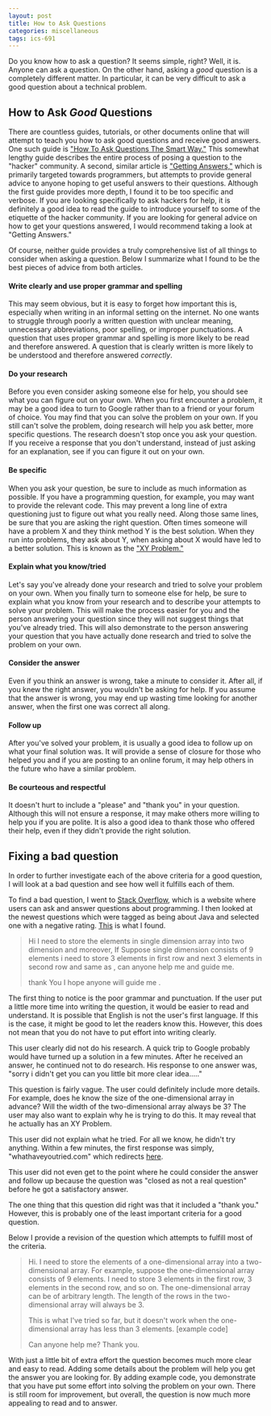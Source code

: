```yaml
---
layout: post
title: How to Ask Questions
categories: miscellaneous
tags: ics-691
---
```

Do you know how to ask a question? It seems simple, right? Well, it is. Anyone can ask a question. On the other hand, asking a *good* question is a completely different matter. In particular, it can be very difficult to ask a good question about a technical problem.

## How to Ask *Good* Questions
There are countless guides, tutorials, or other documents online that will attempt to teach you how to ask good questions and receive good answers. One such guide is ["How To Ask Questions The Smart Way."](http://www.catb.org/esr/faqs/smart-questions.html) This somewhat lengthy guide describes the entire process of posing a question to the "hacker" community. A second, similar article is ["Getting Answers,"](http://www.mikeash.com/getting_answers.html) which is primarily targeted towards programmers, but attempts to provide general advice to anyone hoping to get useful answers to their questions. Although the first guide provides more depth, I found it to be too specific and verbose. If you are looking specifically to ask hackers for help, it is definitely a good idea to read the guide to introduce yourself to some of the etiquette of the hacker community. If you are looking for general advice on how to get your questions answered, I would recommend taking a look at "Getting Answers."

Of course, neither guide provides a truly comprehensive list of all things to consider when asking a question. Below I summarize what I found to be the best pieces of advice from both articles.

#### Write clearly and use proper grammar and spelling
This may seem obvious, but it is easy to forget how important this is, especially when writing in an informal setting on the internet. No one wants to struggle through poorly a written question with unclear meaning, unnecessary abbreviations, poor spelling, or improper punctuations. A question that uses proper grammar and spelling is more likely to be read and therefore answered. A question that is clearly written is more likely to be understood and therefore answered *correctly*.

#### Do your research
Before you even consider asking someone else for help, you should see what you can figure out on your own. When you first encounter a problem, it may be a good idea to turn to Google rather than to a friend or your forum of choice. You may find that you can solve the problem on your own. If you still can't solve the problem, doing research will help you ask better, more specific questions. The research doesn't stop once you ask your question. If you receive a response that you don't understand, instead of just asking for an explanation, see if you can figure it out on your own.

#### Be specific
When you ask your question, be sure to include as much information as possible. If you have a programming question, for example, you may want to provide the relevant code. This may prevent a long line of extra questioning just to figure out what you really need. Along those same lines, be sure that you are asking the right question. Often times someone will have a problem X and they think method Y is the best solution. When they run into problems, they ask about Y, when asking about X would have led to a better solution. This is known as the ["XY Problem."](http://www.perlmonks.org/?node_id=542341)

#### Explain what you know/tried
Let's say you've already done your research and tried to solve your problem on your own. When you finally turn to someone else for help, be sure to explain what you know from your research and to describe your attempts to solve your problem. This will make the process easier for you and the person answering your question since they will not suggest things that you've already tried. This will also demonstrate to the person answering your question that you have actually done research and tried to solve the problem on your own.

#### Consider the answer
Even if you think an answer is wrong, take a minute to consider it. After all, if you knew the right answer, you wouldn't be asking for help. If you assume that the answer is wrong, you may end up wasting time looking for another answer, when the first one was correct all along.

#### Follow up
After you've solved your problem, it is usually a good idea to follow up on what your final solution was. It will provide a sense of closure for those who helped you and if you are posting to an online forum, it may help others in the future who have a similar problem.

#### Be courteous and respectful
It doesn't hurt to include a "please" and "thank you" in your question. Although this will not ensure a response, it may make others more willing to help you if you are polite. It is also a good idea to thank those who offered their help, even if they didn't provide the right solution.

## Fixing a bad question
In order to further investigate each of the above criteria for a good question, I will look at a bad question and see how well it fulfills each of them.

To find a bad question, I went to [Stack Overflow](http://stackoverflow.com/), which is a website where users can ask and answer questions about programming. I then looked at the newest questions which were tagged as being about Java and selected one with a negative rating. [This](http://stackoverflow.com/questions/14432665/java-arrays-2dimension) is what I found.

<blockquote>
Hi I need to store the elements in single dimension array into two dimension and moreover, If Suppose single dimension consists of 9 elements i need to store 3 elements in first row and next 3 elements in second row and same as , can anyone help me and guide me.

thank You I hope anyone will guide me .

</blockquote>
The first thing to notice is the poor grammar and punctuation. If the user put a little more time into writing the question, it would be easier to read and understand. It is possible that English is not the user's first language. If this is the case, it might be good to let the readers know this. However, this does not mean that you do not have to put effort into writing clearly.

This user clearly did not do his research. A quick trip to Google probably would have turned up a solution in a few minutes. After he received an answer, he continued not to do research. His response to one answer was, "sorry i didn't get you can you little bit more clear idea....."

This question is fairly vague. The user could definitely include more details. For example, does he know the size of the one-dimensional array in advance? Will the width of the two-dimensional array always be 3? The user may also want to explain why he is trying to do this. It may reveal that he actually has an XY Problem.

This user did not explain what he tried. For all we know, he didn't try anything. Within a few minutes, the first response was simply, "whathaveyoutried.com" which redirects [here](http://mattgemmell.com/2008/12/08/what-have-you-tried/).

This user did not even get to the point where he could consider the answer and follow up because the question was "closed as not a real question" before he got a satisfactory answer.

The one thing that this question did right was that it included a "thank you." However, this is probably one of the least important criteria for a good question.

Below I provide a revision of the question which attempts to fulfill most of the criteria.

<blockquote>
Hi. I need to store the elements of a one-dimensional array into a two-dimensional array. For example, suppose the one-dimensional array consists of 9 elements. I need to store 3 elements in the first row, 3 elements in the second row, and so on. The one-dimensional array can be of arbitrary length. The length of the rows in the two-dimensional array will always be 3.

This is what I've tried so far, but it doesn't work when the one-dimensional array has less than 3 elements.
[example code]

Can anyone help me? Thank you.

</blockquote>
With just a little bit of extra effort the question becomes much more clear and easy to read. Adding some details about the problem will help you get the answer you are looking for. By adding example code, you demonstrate that you have put some effort into solving the problem on your own. There is still room for improvement, but overall, the question is now much more appealing to read and to answer.

